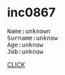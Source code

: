 
<h1>inc0867</h1>




<pre>
Name:unknown
Surname:unknow
Age:unknow
Job:unknow
</pre>
<a href="https://github.com/inc0867/inc0867" title="Dont click" target="_blank">CLICK</a>



  
